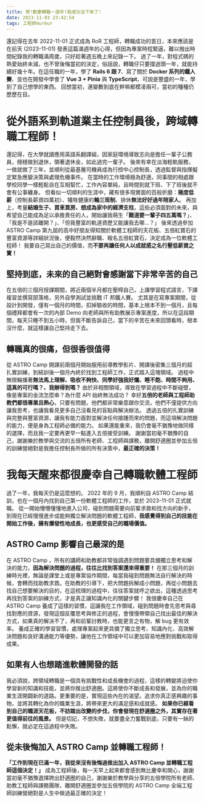 ```yaml
---
title: 賀!歡慶轉職一週年!我成功活下來了!
date: 2023-11-03 23:42:54
tags: 工程師murmur
---
```

還記得在去年 2022-11-01 正式成為 RoR 工程師，轉職成功的首日，本來應該是在前天 (2023-11-01) 發表這篇滿週年的心得，但因為專案時程緊逼，難以撥出時間紀錄我的轉職滿周歲，只好趁著週五晚上來記錄一下。
過了一年，對程式碼的熱愛始終未減，也不曾後悔當初的決定，俗話說，轉職仔只要撐過頭一年，就能持續好幾十年。在這任職的一年，學了 **Rails 6 跟 7**、寫了關於 **Docker 系列的鐵人賽**、並也在開發中學會了 **Vue 3 + Pinia** 與 **TypeScript**，可說是豐盛的一年，學到了自己想學的東西。
回想當初，連變數到底在幹嘛都模凌兩可，當初的種種仍歷歷在目。

# 從外語系到軌道業主任控制員後，跨域轉職工程師！

<!-- more -->

還記得，在大學就讀應用英語系翻譯組，因家庭環境導致志向是擔任一輩子公務員，穩穩做到退休，領著退休金，如此過完一輩子。
後來有幸在淡海輕軌服務，一做就做了三年，並順利從最基層司機員成為行控中心控制長，透過監督與指揮擬定緊急應變決策與處理危機事件。
在當時的工作環境極為舒適，同事間的相處跟學校同學一樣輕鬆自在互相幫忙，工作內容單純，且時間到就下班、下了班後就不會有公事纏身。
但看似一切順利的生涯中，藏有很多現實面的百般折磨：**極度低薪**（控制長薪資四萬初）、犧牲健康的**輪三班制**、排休**無法好好過年陪家人**。
再加上，考量**結婚生子、買車買房、想成為家中的經濟支柱**，這些必須面對的未來，與希望自己能成為足以承擔責任的人，開始讓我萌生「**難道要一輩子四五萬嗎？**」、「我是不是該離開？」、「但我豐富的軌道資歷又能讓我去哪…？」
後來透過參加 ASTRO Camp 第九屆的高中好朋友得知關於軟體工程師的天花板、五倍紅寶石的豐富資源等詳細狀況後，便毅然決然辭職、報名五倍紅寶石，決定成為一位軟體工程師！
我要自己寫出自己的價值，而**不要再讓任何人以成就感之名行壓低薪資之實！**

## 堅持到底，未來的自己絕對會感謝當下非常辛苦的自己
在五倍的三個月授課期間，將近兩個半月都在壓榨自己，上課學習程式語言，下課複習並撰寫部落格，另外自學測試並挑戰 iT 邦鐵人賽。
尤其是在寫專案期間，從設計到開發，僅有一個月的時間，扣掉驗收的時間，基本上根本不到一個月，且每個禮拜都會有一次的內部 Demo 向老師與所有助教展示專案進度，所以在這段期間，每天只睡不到五小時，但我不斷告訴自己，當下的辛苦在未來回頭看時，根本沒什麼，就這樣讓自己堅持走下去。

## 轉職真的很痛，但很香很值得
從 ASTRO Camp 開課前兩個月開始服用前導教學影片、開課後密集三個月的超扎實訓練，到結訓後一個月內終於找到工程師工作，正式踏入這塊領域。
過程中無限輪播著**無法馬上理解、吸收不夠快、同學好強我好爛、睡不飽、時間不夠用、這真的可行嗎？、我辦得到嗎？**
由於非相關領域，導致在學習過程中不斷碰壁，像是專案的金流怎麼串？為什麼 API 始終無法成功？
幸好**五倍的老師與工程師助教們都很專業且熱心**，只要有問題，他們都非常樂意跟你交流，他們不僅提供方向讓我思考，也讓我看見更多自己沒看見的盲點與解決辦法。
透過五倍的扎實訓練與完整與豐富資源，讓我有能力面對並解決任何接踵而來的問題，而這項解決問題的能力，便是身為工程師必備的能力。
如果還能重來，我仍會毫不猶豫地做同樣的選擇，而且我一定要再更早一點進入五倍接受訓練。
謝謝當初毫不猶豫的自己，謝謝樂於教學與交流的五倍所有老師、工程師與課務，離開舒適圈並參加五倍的訓練營絕對是我擔任控制長所做的所有決策中，**最正確的決策！**

# 我每天醒來都很慶幸自己轉職軟體工程師
過了一年，我每天仍是這麼想的。
2022 年的 9 月，我順利自 ASTRO Camp 結訓，也在一個月內找到自己第一份軟體工程師的工作，並於 2023-11-01 正式就職。
從一開始懵懵懂懂地進入公司，碰到問題需要向前輩求救和找方向的新手，到現在已經慢慢進步成能夠獨立解決問題的軟體工程師，**我感覺得到自己的技能在開始工作後，擁有爆發性地成長，也更感受自己的職場價值。**

## ASTRO Camp 影響自己最深的是
在 ASTRO Camp ，所有的講師和助教都非常強調遇到問題要具備獨立思考和解決的能力，**因為解決問題的過程，往往比找到答案還來得重要！**
在那三個月的訓練時光裡，無論是課堂上或是專案協作期間，每當我碰到問題無法自行解決的時候，會轉而找助教求救。在助教的引導下，把大問題拆解成小問題，再從小問題去找自己想要解決的目的，在這梳理的過程中，往往答案就呼之欲出，這種透過思考再找到答案的訓練方式，才是真正讓知識內化的關鍵步驟！
我很慶幸自己在 ASTRO Camp 養成了這樣的習慣，這讓我在工作領域，碰到問題時會先思考與尋找對應的資源，發現這個反覆思考與修正的過程，會慢慢帶領自己找出最佳的解決方式，如果真的解決不了，再和前輩討教時，也能更言之有物，解 bug 更有效率。
養成正確的學習習慣，處理專案起來更具備了獨立思考、知識內化、高效解決問題和良好溝通能力等優勢，讓他在工作領域中可以更加容易地應對挑戰和取得成果。

## 如果有人也想踏進軟體開發的話
我必須說，跨領域轉職是一個具有挑戰性和成長機會的過程，這樣的轉變將迫使你學習新的知識和技能，並將你推出舒適圈。這將使你不斷成長和發展，並為你的職業生涯開闢新的道路。更重要的是，實現這些內在的渴望。追求你真正感興趣的事物，並將其轉化為你的職業生涯，將帶來更大的滿足感和成就感。
**如果你已經看到自己的職涯天花板，不妨踏出改變的步伐，你會發現在舒適圈之外，其實存在著更值得前往的風景。**
但是切記，不想失敗，就要盡全力奮戰到底，只要有一絲的鬆懈，就必定在這過程中失敗。

## 從未後悔加入 ASTRO Camp 並轉職工程師！
**「工作到現在已滿一年，我從來沒有後悔過做出加入 ASTRO Camp 並轉職工程師這個決定！」**
成為工程師後，每一天早上起來都會感到無比慶幸和開心，謝謝當初毫不猶豫選擇跨出舒適圈的自己，謝謝樂於教學與分享的五倍學院所有老師、助教工程師與課務團隊，離開舒適圈並參加五倍學院的 ASTRO Camp 全端工程師訓練營絕對是人生中做過最正確的決定！